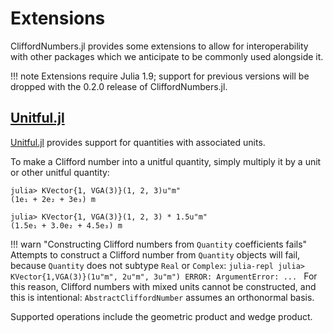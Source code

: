 # Extensions

CliffordNumbers.jl provides some extensions to allow for interoperability with other packages which
we anticipate to be commonly used alongside it.

!!! note
    Extensions require Julia 1.9; support for previous versions will be dropped with the 0.2.0
    release of CliffordNumbers.jl.

## [Unitful.jl]

[Unitful.jl] provides support for quantities with associated units.

To make a Clifford number into a unitful quantity, simply multiply it by a unit or other unitful
quantity:
```julia-repl
julia> KVector{1, VGA(3)}(1, 2, 3)u"m"
(1e₁ + 2e₂ + 3e₃) m

julia> KVector{1, VGA(3)}(1, 2, 3) * 1.5u"m"
(1.5e₁ + 3.0e₂ + 4.5e₃) m
```

!!! warn "Constructing Clifford numbers from `Quantity` coefficients fails"
    Attempts to construct a Clifford number from `Quantity` objects will fail, because `Quantity`
    does not subtype `Real` or `Complex`:
    ```julia-repl
    julia> KVector{1,VGA(3)}(1u"m", 2u"m", 3u"m")
    ERROR: ArgumentError:
    ...
    ```
    For this reason, Clifford numbers with mixed units cannot be constructed, and this is 
    intentional: `AbstractCliffordNumber` assumes an orthonormal basis.

Supported operations include the geometric product and wedge product.

[Unitful.jl]: https://github.com/PainterQubits/Unitful.jl
